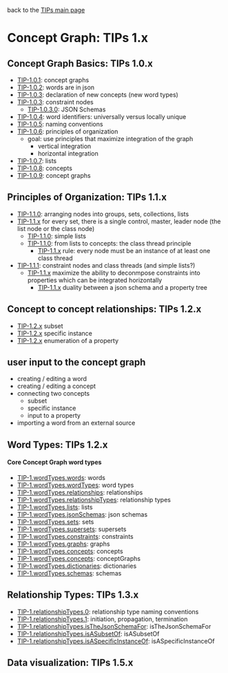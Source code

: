 back to the [TIPs main page](..)

Concept Graph: TIPs 1.x
=====

## Concept Graph Basics: TIPs 1.0.x
- [TIP-1.0.1](basics/conceptGraphs.md): concept graphs
- [TIP-1.0.2](basics/words.md): words are in json
- [TIP-1.0.3](basics/declarations.md): declaration of new concepts (new word types)
- [TIP-1.0.3](): constraint nodes
  - [TIP-1.0.3.0](): JSON Schemas
- [TIP-1.0.4](): word identifiers: universally versus locally unique
- [TIP-1.0.5](): naming conventions
- [TIP-1.0.6](basics/principlesOfOrganization.md): principles of organization
  - goal: use principles that maximize integration of the graph
    - vertical integration
    - horizontal integration
- [TIP-1.0.7](): lists
- [TIP-1.0.8](): concepts
- [TIP-1.0.9](): concept graphs

## Principles of Organization: TIPs 1.1.x
- [TIP-1.1.0](principlesOfOrganization/setsOfNodes.md): arranging nodes into groups, sets, collections, lists
- [TIP-1.1.x]() for every set, there is a single control, master, leader node (the list node or the class node)
  - [TIP-1.1.0](principlesOfOrganization/simpleLists.md): simple lists
  - [TIP-1.1.0](principlesOfOrganization/classThreadPrinciple.md): from lists to concepts: the class thread principle
    - [TIP-1.1.x]() rule: every node must be an instance of at least one class thread
- [TIP-1.1.1](principlesOfOrganization/constraints.md): constraint nodes and class threads (and simple lists?)
  - [TIP-1.1.x](principlesOfOrganization/principleOfDecomposition.md) maximize the ability to deconmpose constraints into properties which can be integrated horizontally
    - [TIP-1.1.x](principlesOfOrganization/jsonSchemaDecomposition.md) duality between a json schema and a property tree

## Concept to concept relationships: TIPs 1.2.x
- [TIP-1.2.x]() subset
- [TIP-1.2.x]() specific instance
- [TIP-1.2.x]() enumeration of a property

## user input to the concept graph
- creating / editing a word
- creating / editing a concept
- connecting two concepts
  - subset
  - specific instance
  - input to a property
- importing a word from an external source

## Word Types: TIPs 1.2.x
#### Core Concept Graph word types
- [TIP-1.wordTypes.words](): words
- [TIP-1.wordTypes.wordTypes](): word types
- [TIP-1.wordTypes.relationships](): relationships
- [TIP-1.wordTypes.relationshipTypes](): relationship types
- [TIP-1.wordTypes.lists](): lists
- [TIP-1.wordTypes.jsonSchemas](https://github.com/wds4/tapestry-protocol/tree/main/wordTypes/jsonSchema): json schemas
- [TIP-1.wordTypes.sets](https://github.com/wds4/tapestry-protocol/tree/main/wordTypes/set): sets
- [TIP-1.wordTypes.supersets](): supersets
- [TIP-1.wordTypes.constraints](): constraints
- [TIP-1.wordTypes.graphs](): graphs
- [TIP-1.wordTypes.concepts](): concepts
- [TIP-1.wordTypes.concepts](): conceptGraphs
- [TIP-1.wordTypes.dictionaries](): dictionaries
- [TIP-1.wordTypes.schemas](): schemas

## Relationship Types: TIPs 1.3.x
- [TIP-1.relationshipTypes.0](): relationship type naming conventions
- [TIP-1.relationshipTypes.1](): initiation, propagation, termination
- [TIP-1.relationshipTypes.isTheJsonSchemaFor](): isTheJsonSchemaFor
- [TIP-1.relationshipTypes.isASubsetOf](): isASubsetOf
- [TIP-1.relationshipTypes.isASpecificInstanceOf](): isASpecificInstanceOf
  
## Data visualization: TIPs 1.5.x
